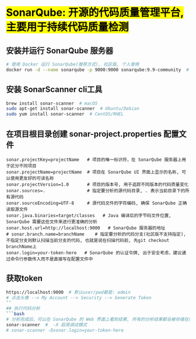 # <mark>SonarQube: 开源的代码质量管理平台, 主要用于持续代码质量检测</mark>
## 安装并运行 SonarQube 服务器
```bash
# 使用 Docker 运行 SonarQube(推荐方式), 社区版, 个人使用
docker run -d --name sonarqube -p 9000:9000 sonarqube:9.9-community  # lts的稳定版本
```
## 安装 SonarScanner cli工具
```bash
brew install sonar-scanner  # macOS
sudo apt-get install sonar-scanner  # Ubuntu/Debian
sudo yum install sonar-scanner  # CentOS/RHEL
```
## 在项目根目录创建 sonar-project.properties 配置文件
```properties
sonar.projectKey=projectName   # 项目的唯一标识符，在 SonarQube 服务器上用于区分不同项目
sonar.projectName=projectName  # 项目在 SonarQube UI 界面上显示的名称, 可以使用更友好的可读名称
sonar.projectVersion=1.0       # 项目的版本号, 用于追踪不同版本的代码质量变化
sonar.sources=.                # 指定要分析的源代码目录, . 表示当前目录下的所有源代码
sonar.sourceEncoding=UTF-8     # 源代码文件的字符编码, 确保 SonarQube 正确读取源文件
sonar.java.binaries=target/classes   # Java 编译后的字节码文件位置, SonarQube 需要这些文件来进行更准确的分析
sonar.host.url=http://localhost:9000   # SonarQube 服务器的地址
# sonar.branch.name=branchName    # 指定要分析的代码分支(社区版不支持指定),不指定分支则默认扫描当前分支的代码, 也就是说在扫描代码前, 先git checkout branchName上
sonar.login=your-token-here   # SonarQube 的认证令牌, 出于安全考虑，建议通过命令行参数传入而不是直接写在配置文件中
```
## 获取token
```bash
https://localhost:9000  # 默认user/pwd都是: admin
# 点击头像 --> My Account --> Security --> Generate Token
``
## 执行代码分析
```bash
# 分析完成后，可以在 SonarQube 的 Web 界面上看到结果, 所有的分析结果都会被存储在默认的主干（main）中
sonar-scanner  #  -X 启用调试模式
# sonar-scanner -Dsonar.login=your-token-here     
```
